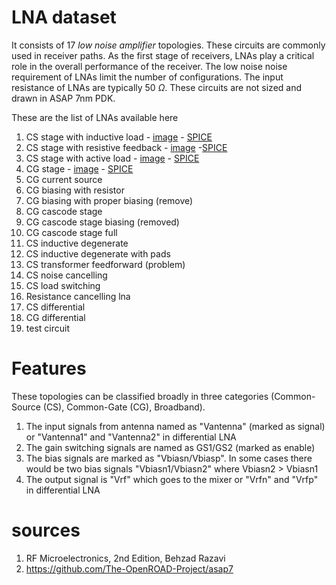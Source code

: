 # LNA dataset
It consists of 17 *low noise amplifier* topologies. These circuits are commonly used in receiver paths. As the first stage of receivers, LNAs play a critical role in the overall performance of the receiver. The low noise noise requirement of LNAs limit the number of configurations. The input resistance of LNAs are typically 50 $\Omega$. These circuits are not sized and drawn in ASAP 7nm PDK.

These are the list of LNAs available here

1. CS stage with inductive load - [image](../../../images/lna/1.png) - [SPICE](./LNA_1.sp)
2. CS stage with resistive feedback - [image](../../../images/lna/2.png) -[SPICE](./LNA_2.sp)
3. CS stage with active load - [image](../../../images/lna/3.png) - [SPICE](./LNA_3.sp)
4. CG stage - [image](../../../images/lna/4.png) - [SPICE](./LNA_4.sp)
5. CG current source
6. CG biasing with resistor
7. CG biasing with proper biasing (remove)
8. CG cascode stage
9. CG cascode stage biasing (removed)
10. CG cascode stage full
11. CS inductive degenerate
12. CS inductive degenerate with pads
13. CS transformer feedforward (problem)
14. CS noise cancelling
15. CS load switching
16. Resistance cancelling lna
17. CS differential
18. CG differential
19. test circuit

# Features
These topologies can be classified broadly in three categories (Common-Source (CS), Common-Gate (CG), Broadband).
1. The input signals from antenna named as "Vantenna" (marked as signal) or "Vantenna1" and "Vantenna2" in differential LNA
2. The gain switching signals are named as GS1/GS2 (marked as enable)
3. The bias signals are marked as "Vbiasn/Vbiasp". In some cases there would be two bias signals "Vbiasn1/Vbiasn2" where Vbiasn2 > Vbiasn1
4. The output signal is "Vrf" which goes to the mixer or "Vrfn" and "Vrfp" in differential LNA

# sources
1. RF Microelectronics, 2nd Edition, Behzad Razavi
2. https://github.com/The-OpenROAD-Project/asap7

